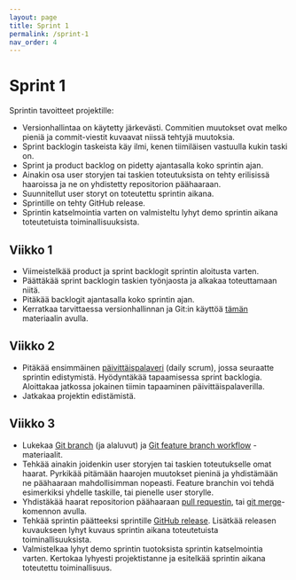 ```yaml
---
layout: page
title: Sprint 1
permalink: /sprint-1
nav_order: 4
---
```


# Sprint 1

Sprintin tavoitteet projektille:

- Versionhallintaa on käytetty järkevästi. Commitien muutokset ovat melko pieniä ja commit-viestit kuvaavat niissä tehtyjä muutoksia.
- Sprint backlogin taskeista käy ilmi, kenen tiimiläisen vastuulla kukin taski on.
- Sprint ja product backlog on pidetty ajantasalla koko sprintin ajan.
- Ainakin osa user storyjen tai taskien toteutuksista on tehty erilisissä haaroissa ja ne on yhdistetty repositorion päähaaraan.
- Suunnitellut user storyt on toteutettu sprintin aikana.
- Sprintille on tehty GitHub release.
- Sprintin katselmointia varten on valmisteltu lyhyt demo sprintin aikana toteutetuista toiminallisuuksista.

## Viikko 1

- Viimeistelkää product ja sprint backlogit sprintin aloitusta varten.
- Päättäkää sprint backlogin taskien työnjaosta ja alkakaa toteuttamaan niitä.
- Pitäkää backlogit ajantasalla koko sprintin ajan.
- Kerratkaa tarvittaessa versionhallinnan ja Git:in käyttöä [tämän](https://software-development-project-1.github.io/git) materiaalin avulla.

## Viikko 2

- Pitäkää ensimmäinen [päivittäispalaveri](https://software-development-project-1.github.io/sprint-1#daily-scrum) (daily scrum), jossa seuraatte sprintin edistymistä. Hyödyntäkää tapaamisessa sprint backlogia. Aloittakaa jatkossa jokainen tiimin tapaaminen päivittäispalaverilla.
- Jatkakaa projektin edistämistä.

## Viikko 3

- Lukekaa [Git branch](https://www.atlassian.com/git/tutorials/using-branches) (ja alaluvut) ja [Git feature branch workflow](https://www.atlassian.com/git/tutorials/comparing-workflows/feature-branch-workflow) -materiaalit.
- Tehkää ainakin joidenkin user storyjen tai taskien toteutukselle omat haarat. Pyrkikää pitämään haarojen muutokset pieninä ja yhdistämään ne päähaaraan mahdollisimman nopeasti. Feature branchin voi tehdä esimerkiksi yhdelle taskille, tai pienelle user storylle.
- Yhdistäkää haarat repositorion päähaaraan [pull requestin](https://docs.github.com/en/pull-requests/collaborating-with-pull-requests/proposing-changes-to-your-work-with-pull-requests/creating-a-pull-request), tai [git merge](https://www.atlassian.com/git/tutorials/using-branches/git-merge)-komennon avulla.
- Tehkää sprintin päätteeksi sprintille [GitHub release](https://software-development-project-1.github.io/sprint-1#github-release). Lisätkää releasen kuvaukseen lyhyt kuvaus sprintin aikana toteutetuista toiminallisuuksista.
- Valmistelkaa lyhyt demo sprintin tuotoksista sprintin katselmointia varten. Kertokaa lyhyesti projektistanne ja esitelkää sprintin aikana toteutettu toiminallisuus.
